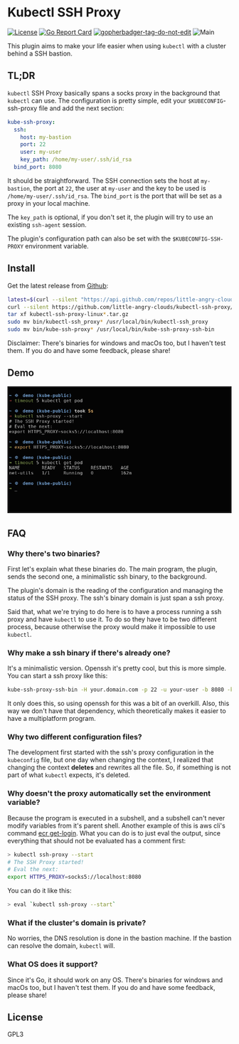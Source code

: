 # Kubectl SSH Proxy

[![License](https://img.shields.io/github/license/little-angry-clouds/kubectl-ssh-proxy.svg)](https://github.com/little-angry-clouds/kubectl-ssh-proxy/blob/master/LICENSE)
[![Go Report Card](https://goreportcard.com/badge/github.com/little-angry-clouds/kubectl-ssh-proxy)](https://goreportcard.com/report/github.com/little-angry-clouds/kubectl-ssh-proxy)
<a href='https://github.com/jpoles1/gopherbadger' target='_blank'>![gopherbadger-tag-do-not-edit](https://img.shields.io/badge/Go%20Coverage-34%25-brightgreen.svg?longCache=true&style=flat)</a>
![Main](https://github.com/little-angry-clouds/kubectl-ssh-proxy/workflows/Main/badge.svg)

This plugin aims to make your life easier when using `kubectl` with a cluster
behind a SSH bastion.

## TL;DR

`kubectl` SSH Proxy basically spans a socks proxy in the background that
`kubectl` can use. The configuration is pretty simple, edit your
`$KUBECONFIG`-ssh-proxy file and add the next section:

``` yaml
kube-ssh-proxy:
  ssh:
    host: my-bastion
    port: 22
    user: my-user
    key_path: /home/my-user/.ssh/id_rsa
  bind_port: 8080
```

It should be straightforward. The SSH connection sets the host at `my-bastion`, the
port at `22`, the user at `my-user` and the key to be used is
`/home/my-user/.ssh/id_rsa`. The `bind_port` is the port that will be set as a
proxy in your local machine.

The `key_path` is optional, if you don't set it, the plugin will try to use
an existing `ssh-agent` session.

The plugin's configuration path can also be set with the `$KUBECONFIG-SSH-PROXY`
environment variable.

## Install

Get the latest release from
[Github](https://github.com/little-angry-clouds/kubectl-ssh-proxy/releases):

``` bash
latest=$(curl --silent "https://api.github.com/repos/little-angry-clouds/kubectl-ssh-proxy/releases/latest" | grep '"tag_name":' | sed -E 's/.*"([^"]+)".*/\1/')
curl --silent https://github.com/little-angry-clouds/kubectl-ssh-proxy/releases/download/$latest/kubectl-ssh-proxy-linux-386.tar.gz -O -L
tar xf kubectl-ssh-proxy-linux*.tar.gz
sudo mv bin/kubectl-ssh_proxy* /usr/local/bin/kubectl-ssh_proxy
sudo mv bin/kube-ssh-proxy* /usr/local/bin/kube-ssh-proxy-ssh-bin
```

Disclaimer: There's binaries for windows and macOs too, but I haven't test them.
If you do and have some feedback, please share!

## Demo

![Image](./demo.png)

## FAQ
### Why there's two binaries?

First let's explain what these binaries do. The main program, the plugin, sends the second
one, a minimalistic ssh binary, to the background.

The plugin's domain is the reading of the configuration and managing the status
of the SSH proxy. The ssh's binary domain is just span a ssh proxy.

Said that, what we're trying to do here is to have a process running a ssh proxy
and have `kubectl` to use it. To do so they have to be two different process,
because otherwise the proxy would make it impossible to use `kubectl`.

### Why make a ssh binary if there's already one?

It's a minimalistic version. Openssh it's pretty cool, but this is more simple.
You can start a ssh proxy like this:

```bash
kube-ssh-proxy-ssh-bin -H your.domain.com -p 22 -u your-user -b 8080 -k /home/your-user/.ssh/id_rsa
```

It only does this, so using openssh for this was a bit of an overkill. Also,
this way we don't have that dependency, which theoretically makes it easier to
have a multiplatform program.

### Why two different configuration files?

The development first started with the ssh's proxy configuration in the
`kubeconfig` file, but one day when changing the context, I realized that
changing the context **deletes** and rewrites all the file. So, if something is
not part of what `kubectl` expects, it's deleted.

### Why doesn't the proxy automatically set the environment variable?

Because the program is executed in a subshell, and a subshell can't never modify
variables from it's parent shell. Another example of this is aws cli's command
[ecr
get-login](https://docs.aws.amazon.com/cli/latest/reference/ecr/get-login.html).
What you can do is to just eval the output, since everything that should not be
evaluated has a comment first:

``` bash
> kubectl ssh-proxy --start
# The SSH Proxy started!
# Eval the next:
export HTTPS_PROXY=socks5://localhost:8080
```

You can do it like this:

``` bash
> eval `kubectl ssh-proxy --start`
```

### What if the cluster's domain is private?

No worries, the DNS resolution is done in the bastion machine. If the bastion
can resolve the domain, `kubectl` will.

### What OS does it support?

Since it's Go, it should work on any OS. There's binaries for windows and macOs
too, but I haven't test them. If you do and have some feedback, please share!

## License

GPL3


